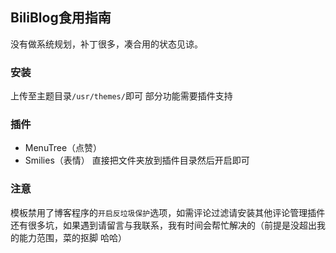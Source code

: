## BiliBlog食用指南
没有做系统规划，补丁很多，凑合用的状态见谅。

### 安装
上传至主题目录`/usr/themes/`即可
部分功能需要插件支持
### 插件
* MenuTree（点赞）
* Smilies（表情）
直接把文件夹放到插件目录然后开启即可
### 注意
模板禁用了博客程序的`开启反垃圾保护`选项，如需评论过滤请安装其他评论管理插件
还有很多坑，如果遇到请留言与我联系，我有时间会帮忙解决的（前提是没超出我的能力范围，菜的抠脚 哈哈）

